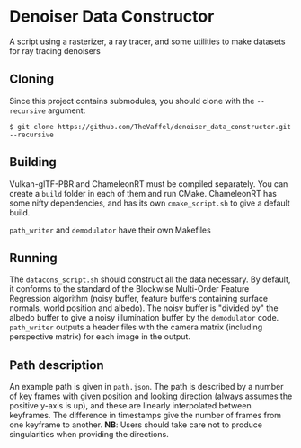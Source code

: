 # Denoiser Data Constructor

A script using a rasterizer, a ray tracer, and some utilities to make datasets for ray tracing denoisers

## Cloning

Since this project contains submodules, you should clone with the `--recursive` argument:

```
$ git clone https://github.com/TheVaffel/denoiser_data_constructor.git --recursive
```

## Building

Vulkan-glTF-PBR and ChameleonRT must be compiled separately. You can create a `build` folder in each of them and run CMake. ChameleonRT has some nifty dependencies, and has its own `cmake_script.sh` to give a default build.

`path_writer` and `demodulator` have their own Makefiles

## Running

The `datacons_script.sh` should construct all the data necessary. By default, it conforms to the standard of the Blockwise Multi-Order Feature Regression algorithm (noisy buffer, feature buffers containing surface normals, world position and albedo). The noisy buffer is "divided by" the albedo buffer to give a noisy illumination buffer by the `demodulator` code. `path_writer` outputs a header files with the camera matrix (including perspective matrix) for each image in the output.

## Path description

An example path is given in `path.json`. The path is described by a number of key frames with given position and looking direction (always assumes the positive y-axis is up), and these are linearly interpolated between keyframes. The difference in timestamps give the number of frames from one keyframe to another. __NB__: Users should take care not to produce singularities when providing the directions.